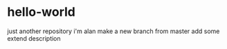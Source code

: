 # hello-world
just another repository
i'm alan
make a new branch from master 
add some extend description
